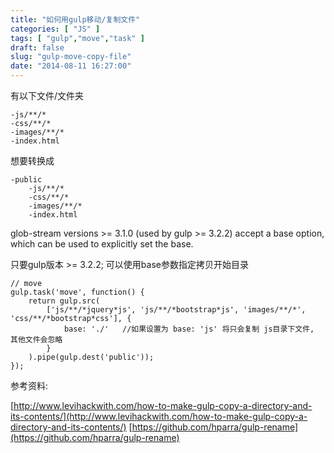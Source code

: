 ```yaml
---
title: "如何用gulp移动/复制文件"
categories: [ "JS" ]
tags: [ "gulp","move","task" ]
draft: false
slug: "gulp-move-copy-file"
date: "2014-08-11 16:27:00"
---
```


有以下文件/文件夹

    -js/**/*
    -css/**/*
    -images/**/*
    -index.html


<!--more-->


想要转换成

    -public
        -js/**/*
        -css/**/*
        -images/**/*
        -index.html

glob-stream versions >= 3.1.0 (used by gulp >= 3.2.2) accept a base option, which can be used to explicitly set the base.

只要gulp版本 >= 3.2.2; 可以使用base参数指定拷贝开始目录

    // move
    gulp.task('move', function() {
        return gulp.src(
            ['js/**/*jquery*js', 'js/**/*bootstrap*js', 'images/**/*', 'css/**/*bootstrap*css'], {
                base: './'   //如果设置为 base: 'js' 将只会复制 js目录下文件, 其他文件会忽略
            }
        ).pipe(gulp.dest('public'));
    });

参考资料:

[http://www.levihackwith.com/how-to-make-gulp-copy-a-directory-and-its-contents/](http://www.levihackwith.com/how-to-make-gulp-copy-a-directory-and-its-contents/)
[https://github.com/hparra/gulp-rename](https://github.com/hparra/gulp-rename)


